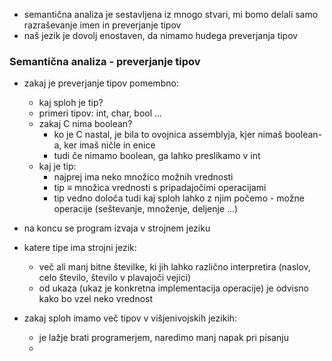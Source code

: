 - semantična analiza je sestavljena iz mnogo stvari, mi bomo delali samo razraševanje imen in preverjanje tipov
- naš jezik je dovolj enostaven, da nimamo hudega preverjanja tipov

### Semantična analiza - preverjanje tipov

- zakaj je preverjanje tipov pomembno:
	- kaj sploh je tip?
	- primeri tipov: int, char, bool ...
	- zakaj C nima boolean?
		- ko je C nastal, je bila to ovojnica assemblyja, kjer nimaš boolean-a, ker imaš ničle in enice
		- tudi če nimamo boolean, ga lahko preslikamo v int
	- kaj je tip:
		- najprej ima neko množico možnih vrednosti
		- tip $\equiv$ množica vrednosti s pripadajočimi operacijami
		- tip vedno določa tudi kaj sploh lahko z njim počemo - možne operacije (seštevanje, množenje, deljenje ...)

- na koncu se program izvaja v strojnem jeziku
- katere tipe ima strojni jezik:
	- več ali manj bitne številke, ki jih lahko različno interpretira (naslov, celo število, število v plavajoči vejici)
	- od ukaza (ukaz je konkretna implementacija operacije) je odvisno kako bo vzel neko vrednost

- zakaj sploh imamo več tipov v višjenivojskih jezikih:
	- je lažje brati programerjem, naredimo manj napak pri pisanju
	- 